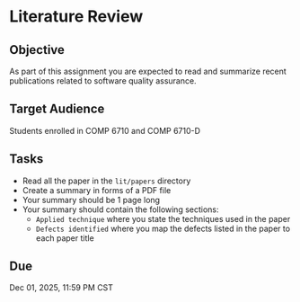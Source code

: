 # Literature Review 

## Objective 

As part of this assignment you are expected to read and summarize recent publications related to software quality assurance. 

## Target Audience 

Students enrolled in COMP 6710 and COMP 6710-D 

## Tasks 

- Read all the paper in the `lit/papers` directory
- Create a summary in forms of a PDF file 
- Your summary should be 1 page long 
- Your summary should contain the following sections:
  - `Applied technique` where you state the techniques used in the paper  
  - `Defects identified` where you map the defects listed in the paper to each paper title 

## Due 

Dec 01, 2025, 11:59 PM CST 